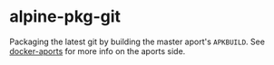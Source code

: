 # alpine-pkg-git

Packaging the latest git by building the master aport's `APKBUILD`. See [docker-aports](https://github.com/cirocosta/docker-aports)  for more info on the aports side.


